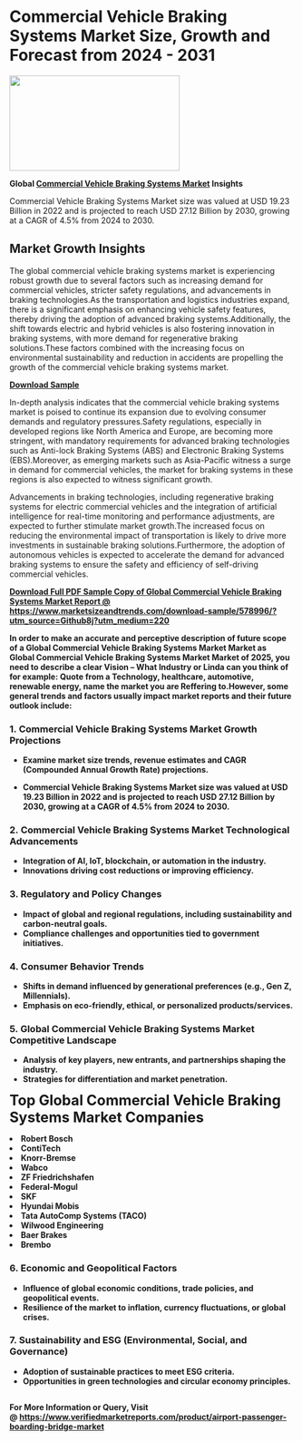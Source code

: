 <H1>Commercial Vehicle Braking Systems Market Size, Growth and Forecast from 2024 - 2031</H1><img class="aligncenter size-medium wp-image-584254" src="https://thirdeyenews.in/wp-content/uploads/2024/09/Global-Market-Research-300x168.jpeg" alt="" width="300" height="168" /><p><strong>Global&nbsp;<a href="https://www.marketsizeandtrends.com/download-sample/578996/?utm_source=Github8j?utm_medium=220">Commercial Vehicle Braking Systems Market</a> Insights</strong></p><p>Commercial Vehicle Braking Systems Market size was valued at USD 19.23 Billion in 2022 and is projected to reach USD 27.12 Billion by 2030, growing at a CAGR of 4.5% from 2024 to 2030.</p><p><h2>Market Growth Insights</h2> <p>The global commercial vehicle braking systems market is experiencing robust growth due to several factors such as increasing demand for commercial vehicles, stricter safety regulations, and advancements in braking technologies.As the transportation and logistics industries expand, there is a significant emphasis on enhancing vehicle safety features, thereby driving the adoption of advanced braking systems.Additionally, the shift towards electric and hybrid vehicles is also fostering innovation in braking systems, with more demand for regenerative braking solutions.These factors combined with the increasing focus on environmental sustainability and reduction in accidents are propelling the growth of the commercial vehicle braking systems market.</p> <p><strong><a href="#">Download Sample</a></strong></p> <p>In-depth analysis indicates that the commercial vehicle braking systems market is poised to continue its expansion due to evolving consumer demands and regulatory pressures.Safety regulations, especially in developed regions like North America and Europe, are becoming more stringent, with mandatory requirements for advanced braking technologies such as Anti-lock Braking Systems (ABS) and Electronic Braking Systems (EBS).Moreover, as emerging markets such as Asia-Pacific witness a surge in demand for commercial vehicles, the market for braking systems in these regions is also expected to witness significant growth.</p> <p>Advancements in braking technologies, including regenerative braking systems for electric commercial vehicles and the integration of artificial intelligence for real-time monitoring and performance adjustments, are expected to further stimulate market growth.The increased focus on reducing the environmental impact of transportation is likely to drive more investments in sustainable braking solutions.Furthermore, the adoption of autonomous vehicles is expected to accelerate the demand for advanced braking systems to ensure the safety and efficiency of self-driving commercial vehicles.</p> <p><strong><a href="#"></p><p><span class=""><strong>Download Full PDF Sample Copy of Global Commercial Vehicle Braking Systems Market Report</strong> @ <a href="https://www.marketsizeandtrends.com/download-sample/578996/?utm_source=Github8j?utm_medium=220" target="_blank">https://www.marketsizeandtrends.com/download-sample/578996/?utm_source=Github8j?utm_medium=220</a></span></p><p>In order to make an accurate and perceptive description of future scope of a Global&nbsp;Commercial Vehicle Braking Systems Market Market as Global&nbsp;Commercial Vehicle Braking Systems Market Market of 2025, you need to describe a clear Vision &ndash; What Industry or Linda can you think of for example: Quote from a Technology, healthcare, automotive, renewable energy, name the market you are Reffering to.However, some general trends and factors usually impact market reports and their future outlook include:</p><h3>1.&nbsp;<strong>Commercial Vehicle Braking Systems Market Growth Projections</strong></h3><ul><li>Examine market size trends, revenue estimates and CAGR (Compounded Annual Growth Rate) projections.</li><li><p>Commercial Vehicle Braking Systems Market size was valued at USD 19.23 Billion in 2022 and is projected to reach USD 27.12 Billion by 2030, growing at a CAGR of 4.5% from 2024 to 2030.</p></li></ul><h3>2.&nbsp;<strong>Commercial Vehicle Braking Systems Market Technological Advancements</strong></h3><ul><li>Integration of AI, IoT, blockchain, or automation in the industry.</li><li>Innovations driving cost reductions or improving efficiency.</li></ul><h3>3.&nbsp;<strong>Regulatory and Policy Changes</strong></h3><ul><li>Impact of global and regional regulations, including sustainability and carbon-neutral goals.</li><li>Compliance challenges and opportunities tied to government initiatives.</li></ul><h3>4.&nbsp;<strong>Consumer Behavior Trends</strong></h3><ul><li>Shifts in demand influenced by generational preferences (e.g., Gen Z, Millennials).</li><li>Emphasis on eco-friendly, ethical, or personalized products/services.</li></ul><h3>5.&nbsp;<strong>Global Commercial Vehicle Braking Systems Market Competitive Landscape</strong></h3><ul><li>Analysis of key players, new entrants, and partnerships shaping the industry.</li><li>Strategies for differentiation and market penetration.</li></ul><p data-pm-slice="1 1 []"><span style="color: inherit; font-family: inherit; font-size: 25px;">Top Global Commercial Vehicle Braking Systems Market Companies</span></p><div class="" data-test-id=""><p><li> Robert Bosch</li><li> ContiTech</li><li> Knorr-Bremse</li><li> Wabco</li><li> ZF Friedrichshafen</li><li> Federal-Mogul</li><li> SKF</li><li> Hyundai Mobis</li><li> Tata AutoComp Systems (TACO)</li><li> Wilwood Engineering</li><li> Baer Brakes</li><li> Brembo</li></p></div><h3>6.&nbsp;<strong>Economic and Geopolitical Factors</strong></h3><ul><li>Influence of global economic conditions, trade policies, and geopolitical events.</li><li>Resilience of the market to inflation, currency fluctuations, or global crises.</li></ul><h3>7.&nbsp;<strong>Sustainability and ESG (Environmental, Social, and Governance)</strong></h3><ul><li>Adoption of sustainable practices to meet ESG criteria.</li><li>Opportunities in green technologies and circular economy principles.</li></ul><h2><strong style="font-size: 14px;">For More Information or Query, Visit @&nbsp;</strong><a style="background-color: #ffffff; font-size: 14px;" href="https://www.marketsizeandtrends.com/report/commercial-vehicle-braking-systems-market/" target="_blank">https://www.verifiedmarketreports.com/product/airport-passenger-boarding-bridge-market</a></h2>